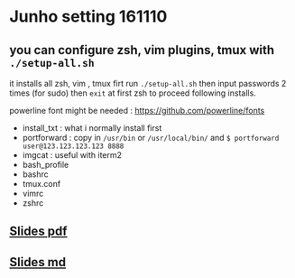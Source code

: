 # Junho setting 161110

## you can configure zsh, vim plugins, tmux with `./setup-all.sh`

it installs all zsh, vim , tmux firt
run `./setup-all.sh` then input passwords 2 times (for sudo) then `exit` at first zsh to proceed following installs.

powerline font might be needed : https://github.com/powerline/fonts

- install_txt : what i normally install first
- portforward : copy in `/usr/bin` or `/usr/local/bin/` and `$ portforward user@123.123.123.123 8888`
- imgcat : useful with iterm2
- bash_profile
- bashrc
- tmux.conf
- vimrc
- zshrc

## [Slides pdf](https://dl.dropboxusercontent.com/u/51664086/get-used-to-cli.pdf)

## [Slides md](./get-used-to-cli.md)
